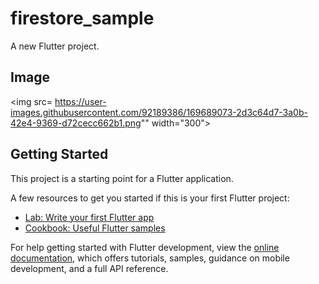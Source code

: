 # firestore_sample

A new Flutter project.

## Image
<img src= https://user-images.githubusercontent.com/92189386/169689073-2d3c64d7-3a0b-42e4-9369-d72cecc662b1.png"" width="300">

## Getting Started

This project is a starting point for a Flutter application.

A few resources to get you started if this is your first Flutter project:

- [Lab: Write your first Flutter app](https://docs.flutter.dev/get-started/codelab)
- [Cookbook: Useful Flutter samples](https://docs.flutter.dev/cookbook)

For help getting started with Flutter development, view the
[online documentation](https://docs.flutter.dev/), which offers tutorials,
samples, guidance on mobile development, and a full API reference.
